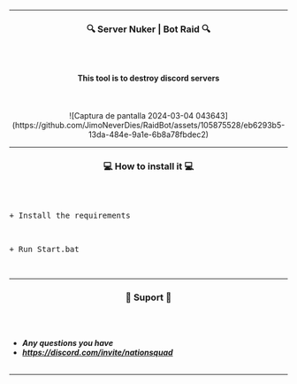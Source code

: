 -----

### <p align="center">🔍 Server Nuker | Bot Raid 🔍</p>

<br><br>
<p align="center">
<strong>This tool is to destroy discord servers</strong>
<br>
<br>
<br><br>
</strong>
![Captura de pantalla 2024-03-04 043643](https://github.com/JimoNeverDies/RaidBot/assets/105875528/eb6293b5-13da-484e-9a1e-6b8a78fbdec2)

-----

### <p align="center">💻 How to install it 💻</p>

<br><br>
<pre>+ Install the requirements </pre>
<br>
<pre>+ Run Start.bat</pre>
<br>

-----

### <p align="center">🎫 Suport 🎫</p>

<br><br>
* ***Any questions you have***
* ***https://discord.com/invite/nationsquad***
<br><br>

-----
